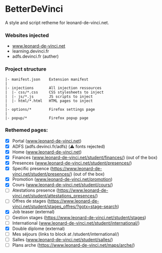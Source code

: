 # BetterDeVinci

A style and script retheme for leonard-de-vinci.net.

### Websites injected

- www.leonard-de-vinci.net
- learning.devinci.fr
- adfs.devinci.fr (auther)

### Project structure

```
|- manifest.json    Extension manifest
|
|- injections       All injection ressources
|  |- css/*.css     CSS stylesheets to inject
|  |- js/*.js       JS scripts to inject
|  |- html/*.html   HTML pages to inject
|
|- options/*        Firefox settings page
|
|- popup/*          Firefox popup page
```

### Rethemed pages:

- [x] Portal (www.leonard-de-vinci.net)
- [x] ADFS (adfs.devinci.fr/adfs) (⚠️ fonts rejected)
- [x] Home (www.leonard-de-vinci.net)
- [x] Finances (www.leonard-de-vinci.net/student/finances/) (out of the box)
- [x] Presences (www.leonard-de-vinci.net/student/presences/)
- [x] Specific presence (https://www.leonard-de-vinci.net/student/presences/<token>) (out of the box)
- [x] Promotion (www.leonard-de-vinci.net/promotion)
- [x] Cours (www.leonard-de-vinci.net/student/cours/)
- [ ] Atestations presence (https://www.leonard-de-vinci.net/student/attestations_presences/)
- [ ] Offres de stages (https://www.leonard-de-vinci.net/student/stages_offres/?gotx=stage-search)
- [x] Job teaser (external)
- [ ] Gestion stages (https://www.leonard-de-vinci.net/student/stages) 
- [ ] International (www.leonard-de-vinci.net/student/international/)
- [x] Double diplome (external)
- [ ] Mes séjours (links to block at /student/international/)
- [ ] Salles (www.leonard-de-vinci.net/student/salles/)
- [ ] Plans arche (https://www.leonard-de-vinci.net/maps/arche/)
